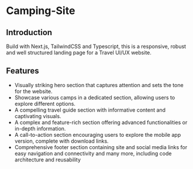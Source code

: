 # Camping-Site
## Introduction
Build with Next.js, TailwindCSS and Typescript, this is a responsive, robust and well structured landing page for a Travel UI/UX website.
## Features
- Visually striking hero section that captures attention and sets the tone for the website.
- Showcase various camps in a dedicated section, allowing users to explore different options.
- A compelling travel guide section with informative content and captivating visuals.
- A complex and feature-rich section offering advanced functionalities or in-depth information.
- A call-to-action section encouraging users to explore the mobile app version, complete with download links.
- Comprehensive footer section containing site and social media links for easy navigation and connectivity
  and many more, including code architecture and reusability
